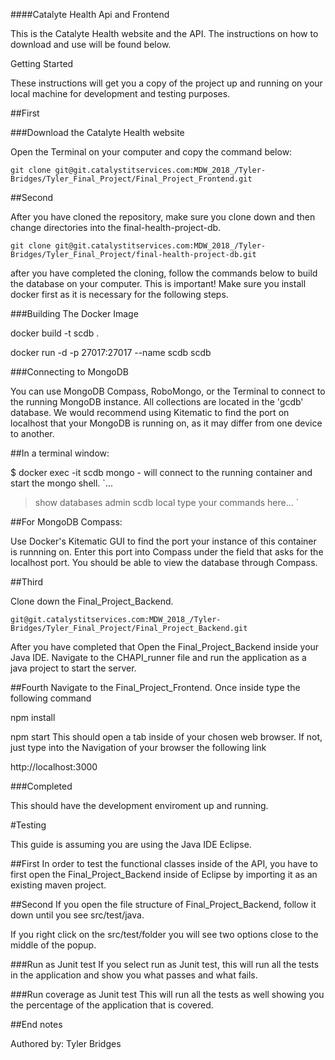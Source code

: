 ####Catalyte Health Api and Frontend

This is the Catalyte Health website and the API. The instructions on how to download and use will be found below.


Getting Started

These instructions will get you a copy of the project up and running on your local
machine for development and testing purposes.

##First

###Download the Catalyte Health website

Open the Terminal on your computer and copy the command below:

`git clone git@git.catalystitservices.com:MDW_2018_/Tyler-Bridges/Tyler_Final_Project/Final_Project_Frontend.git`

##Second

After you have cloned the repository, make sure you clone down and then change directories
into the final-health-project-db.

`git clone git@git.catalystitservices.com:MDW_2018_/Tyler-Bridges/Tyler_Final_Project/final-health-project-db.git`

after you have completed the cloning,  follow the commands below to build the database
on your computer. This is important! Make sure you install docker first as it is necessary for 
the following steps.


###Building The Docker Image

docker build -t scdb .            

docker run -d -p 27017:27017 --name scdb scdb        

###Connecting to MongoDB

You can use MongoDB Compass, RoboMongo, or the Terminal to connect to the
running MongoDB instance. All collections are located in the 'gcdb' database.
We would recommend using Kitematic to find the port on localhost that your
MongoDB is running on, as it may differ from one device to another.

##In a terminal window:

$ docker exec -it scdb mongo - will connect to the running container and start the mongo shell.
`...
> show databases
    admin
    scdb
    local
> type your commands here...
`

##For MongoDB Compass:

Use Docker's Kitematic GUI to find the port your instance of this container
is runnning on. Enter this port into Compass under the field that asks for the
localhost port. You should be able to view the database through Compass.

##Third 

Clone down the Final_Project_Backend.

`git@git.catalystitservices.com:MDW_2018_/Tyler-Bridges/Tyler_Final_Project/Final_Project_Backend.git`

After you have completed that Open the Final_Project_Backend inside your Java IDE. Navigate
 to the CHAPI_runner file and run the application as a java project to start the server.

##Fourth
Navigate to the Final_Project_Frontend. Once inside type the following command

npm install

npm start
This should open a tab inside of your chosen web browser.
If not, just type into the Navigation of your browser the following link

http://localhost:3000


###Completed

This should have the development enviroment up and running.



#Testing

This guide is assuming you are using the Java IDE Eclipse.

##First
In order to test the functional classes inside of the API, you have to first open the Final_Project_Backend inside of Eclipse by importing it as an existing maven project.

##Second
If you open the file structure of Final_Project_Backend, follow it down until you see src/test/java.

If you right click on the src/test/folder you will see two options close to the middle of the popup.

###Run as Junit test
If you select run as Junit test, this will run all the tests in the application and show you what passes and what fails.

###Run coverage as Junit test
This will run all the tests as well showing you the percentage of the application that is covered. 


##End notes

Authored by: Tyler Bridges